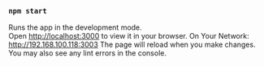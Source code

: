 
### `npm start`

Runs the app in the development mode.\
Open [http://localhost:3000](http://localhost:3000) to view it in your browser.
On Your Network:  http://192.168.100.118:3003
The page will reload when you make changes.\
You may also see any lint errors in the console.
